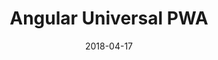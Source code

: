 ---
layout: site
title: "Angular Universal PWA"
date: 2018-04-17
categories: [community]
version: 6.0.0
major: 6
minor: 0
patch: 0
slug: angular-universal-pwa
link: https://www.angular-universal-pwa.maciejtreder.com/
permalink: /sites/:slug
---